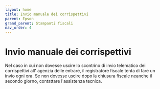 ```yaml
---
layout: home
title: Invio manuale dei corrispettivi
parent: Epson
grand_parent: Stampanti fiscali
nav_order: 4
---
```


# Invio manuale dei corrispettivi
Nel caso in cui non dovesse uscire lo scontrino di invio telematico dei corrispettivi all' agenzia delle entrare, il registratore fiscale tenta di fare un invio ogni ora. Se non dovesse uscire dopo la chiusura fiscale neanche il secondo giorno, contattare l'assistenza tecnica.